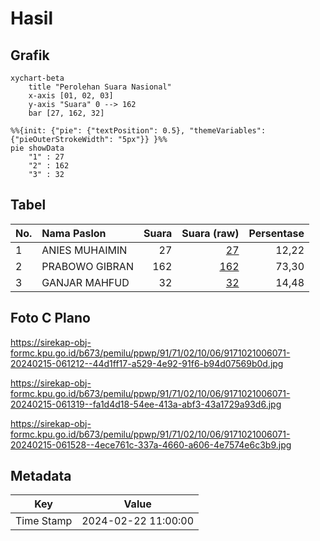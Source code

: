 # Hasil

## Grafik

```mermaid
xychart-beta
    title "Perolehan Suara Nasional"
    x-axis [01, 02, 03]
    y-axis "Suara" 0 --> 162
    bar [27, 162, 32]
```

```mermaid
%%{init: {"pie": {"textPosition": 0.5}, "themeVariables": {"pieOuterStrokeWidth": "5px"}} }%%
pie showData
    "1" : 27
    "2" : 162
    "3" : 32
```

## Tabel

| No. | Nama Paslon    | Suara | Suara (raw) | Persentase |
|:--- |:-------------- | -----:| -----------:| ----------:|
| 1   | ANIES MUHAIMIN | 27    | [27][p-1]   | 12,22      |
| 2   | PRABOWO GIBRAN | 162   | [162][p-2]  | 73,30      |
| 3   | GANJAR MAHFUD  | 32    | [32][p-3]   | 14,48      |


[p-1]: https://github.com/gigit-pemilu/pemilu-2024/blob/main/pilpres/hitung-suara/sub/91-papua/sub/71-kota-jayapura/sub/02-jayapura-selatan/sub/1006-hamadi/sub/071-tps/sub/paslon-1.txt
[p-2]: https://github.com/gigit-pemilu/pemilu-2024/blob/main/pilpres/hitung-suara/sub/91-papua/sub/71-kota-jayapura/sub/02-jayapura-selatan/sub/1006-hamadi/sub/071-tps/sub/paslon-2.txt
[p-3]: https://github.com/gigit-pemilu/pemilu-2024/blob/main/pilpres/hitung-suara/sub/91-papua/sub/71-kota-jayapura/sub/02-jayapura-selatan/sub/1006-hamadi/sub/071-tps/sub/paslon-3.txt

## Foto C Plano

https://sirekap-obj-formc.kpu.go.id/b673/pemilu/ppwp/91/71/02/10/06/9171021006071-20240215-061212--44d1ff17-a529-4e92-91f6-b94d07569b0d.jpg

https://sirekap-obj-formc.kpu.go.id/b673/pemilu/ppwp/91/71/02/10/06/9171021006071-20240215-061319--fa1d4d18-54ee-413a-abf3-43a1729a93d6.jpg

https://sirekap-obj-formc.kpu.go.id/b673/pemilu/ppwp/91/71/02/10/06/9171021006071-20240215-061528--4ece761c-337a-4660-a606-4e7574e6c3b9.jpg


## Metadata

| Key        | Value               |
| ---------- | ------------------- |
| Time Stamp | 2024-02-22 11:00:00 |



